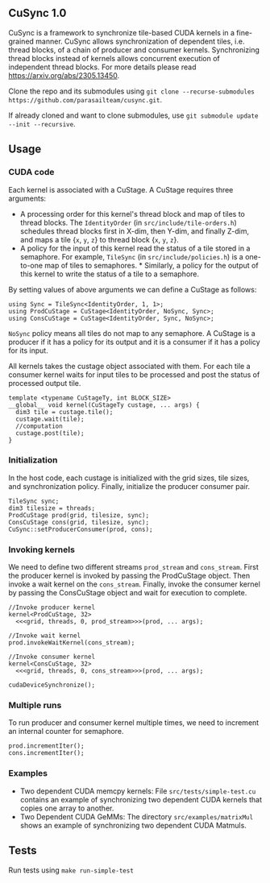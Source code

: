 CuSync 1.0
------
CuSync is a framework to synchronize tile-based CUDA kernels in a fine-grained manner.
CuSync allows synchronization of dependent tiles, i.e. thread blocks, of a chain of producer and consumer kernels.
Synchronizing thread blocks instead of kernels allows concurrent execution of independent thread blocks. For more details please read https://arxiv.org/abs/2305.13450.

Clone the repo and its submodules using `git clone --recurse-submodules https://github.com/parasailteam/cusync.git`.

If already cloned and want to clone submodules, use `git submodule update --init --recursive`.

Usage
-------

### CUDA code
Each kernel is associated with a CuStage.
A CuStage requires three arguments: 
* A processing order for this kernel's thread block and map of tiles to thread blocks. The `IdentityOrder` (in `src/include/tile-orders.h`) schedules thread blocks first in X-dim, then Y-dim, and finally Z-dim, and maps a tile {`x`, `y`, `z`} to thread block {`x`, `y`, `z`}. 
* A policy for the input of this kernel read the status of a tile stored in a semaphore. For example, `TileSync` (in `src/include/policies.h`) is a one-to-one map of tiles to semaphores. * Similarly, a policy for the output of this kernel to write the status of a tile to a semaphore. 

By setting values of above arguments we can define a CuStage as follows:
```
using Sync = TileSync<IdentityOrder, 1, 1>;
using ProdCuStage = CuStage<IdentityOrder, NoSync, Sync>;
using ConsCuStage = CuStage<IdentityOrder, Sync, NoSync>;
```
`NoSync` policy means all tiles do not map to any semaphore. 
A CuStage is a producer if it has a policy for its output and it is a consumer if it has a policy for its input. 

All kernels takes the custage object associated with them. 
For each tile a consumer kernel waits for input tiles to be processed and post the status of processed output tile.
```
template <typename CuStageTy, int BLOCK_SIZE>
__global__ void kernel(CuStageTy custage, ... args) {
  dim3 tile = custage.tile();
  custage.wait(tile);
  //computation
  custage.post(tile);
}
```

### Initialization
In the host code, each custage is initialized with the grid sizes, tile sizes, and synchronization policy.
Finally, initialize the producer consumer pair.
```
TileSync sync;
dim3 tilesize = threads;
ProdCuStage prod(grid, tilesize, sync);
ConsCuStage cons(grid, tilesize, sync);
CuSync::setProducerConsumer(prod, cons);
```

### Invoking kernels
We need to define two different streams `prod_stream` and `cons_stream`.
First the producer kernel is invoked by passing the ProdCuStage object.
Then invoke a wait kernel on the `cons_stream`.
Finally, invoke the consumer kernel by passing the ConsCuStage object and wait for execution to complete.

```
//Invoke producer kernel
kernel<ProdCuStage, 32>
  <<<grid, threads, 0, prod_stream>>>(prod, ... args);

//Invoke wait kernel
prod.invokeWaitKernel(cons_stream);

//Invoke consumer kernel
kernel<ConsCuStage, 32>
  <<<grid, threads, 0, cons_stream>>>(prod, ... args);

cudaDeviceSynchronize();
```

### Multiple runs
To run producer and consumer kernel multiple times, we need to increment an internal counter for semaphore.

```
prod.incrementIter();
cons.incrementIter();
```

### Examples
* Two dependent CUDA memcpy kernels: File `src/tests/simple-test.cu` contains an example of synchronizing two dependent CUDA kernels that copies one array to another.
* Two Dependent CUDA GeMMs:  The directory `src/examples/matrixMul` shows an example of synchronizing two dependent CUDA Matmuls.

Tests
------
Run tests using `make run-simple-test`
